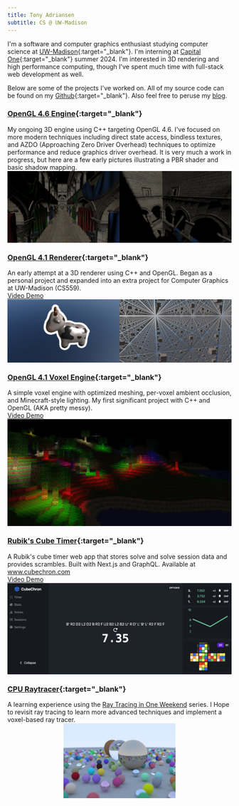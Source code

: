 ```yaml
---
title: Tony Adriansen
subtitle: CS @ UW-Madison
---
```


I'm a software and computer graphics enthusiast studying computer science at [UW-Madison](https://cs.wisc.edu){:target="\_blank"}. I'm interning at [Capital One](https://www.capitalone.com/tech/){:target="\_blank"} summer 2024. I'm interested in 3D rendering and high performance computing, though I've spent much time with full-stack web development as well.

Below are some of the projects I've worked on. All of my source code can be found on my [Github](https://github.com/tonadr1022){:target="\_blank"}. Also feel free to peruse my [blog](/blog).

### [OpenGL 4.6 Engine](https://github.com/tonadr1022/opengl_modern){:target="\_blank"}

<p style="margin: 0;">
My ongoing 3D engine using C++ targeting OpenGL 4.6. I've focused on more modern techniques including direct state access, bindless textures, and AZDO (Approaching Zero Driver Overhead) techniques to optimize performance and reduce graphics driver overhead. It is very much a work in progress, but here are a few early pictures illustrating a PBR shader and basic shadow mapping.
</p>
<a style="display: flex;" class="project" href="https://github.com/tonadr1022/opengl_renderer">
    <img src="/assets/img/Sponza1.png" alt="4.6 Renderer Picture 1" style="width: 50%;">
    <img src="/assets/img/SponzaShadow.png" alt="4.6 Renderer Picture 2" style="width: 50%;">
</a>

### [OpenGL 4.1 Renderer](https://github.com/tonadr1022/opengl_renderer){:target="\_blank"}

<p style="margin: 0;">
An early attempt at a 3D renderer using C++ and OpenGL. Began as a personal project and expanded into an extra project for Computer Graphics at UW-Madison (CS559).
</p>

<p style="margin: 0;" >
    <a style="margin: 0;" href="https://drive.google.com/file/d/12HNHJjyapD44S-P6WBDA-2trbGszb3au/view?usp=sharing" target="_blank">
Video Demo
    </a>
</p>

<a style="display: flex;" class="project" href="https://github.com/tonadr1022/opengl_renderer">
    <img src="/assets/img/opengl_renderer_1.png" alt="Renderer Picture 1" style="width: 50%;">
    <img src="/assets/img/opengl_renderer_2.png" alt="Renderer Picture 2" style="width: 50%;">
</a>

### [OpenGL 4.1 Voxel Engine](https://github.com/tonadr1022/VoxelEngine3D){:target="\_blank"}

<p style="margin: 0;">
A simple voxel engine with optimized meshing, per-voxel ambient occlusion, and Minecraft-style lighting. My first significant project with C++ and OpenGL (AKA pretty messy).
</p>

<p style="margin: 0;" >
    <a style="margin: 0;" href="https://www.youtube.com/watch?v=Gp5DdJEja50" target="_blank">
Video Demo
    </a>
</p>

<a style="display: flex; justify-content: center;" href="https://github.com/tonadr1022/VoxelEngine3D">
    <img src="/assets/img/voxel_1.jpg" alt="CPU Raytrace 1" style="">
</a>

### [Rubik's Cube Timer](https://github.com/tonadr1022/CubeChron){:target="\_blank"}

<p style="margin: 0;">
A Rubik's cube timer web app that stores solve and solve session data and provides scrambles. Built with Next.js and GraphQL. Available at <a href="https://www.cubechron.com" target="_blank">www.cubechron.com</a>
</p>

<p style="margin: 0;" >
    <a style="margin: 0;" href="https://www.youtube.com/watch?v=oaQl6GGAVCw" target="_blank">
Video Demo
    </a>
</p>

<a style="display: flex; justify-content: center;" href="https://github.com/tonadr1022/CubeChron">
    <img src="/assets/img/cube_timer_1.jpg" alt="Cube Timer 1" style="">
</a>

### [CPU Raytracer](https://github.com/tonadr1022/CPURayTrace){:target="\_blank"}

<p style="margin: 0;">
A learning experience using the <a href="https://raytracing.github.io">Ray Tracing in One Weekend</a> series. I Hope to revisit ray tracing to learn more advanced techniques and implement a voxel-based ray tracer.
</p>

<a style="display: flex; justify-content: center;" href="https://github.com/tonadr1022/CPURayTrace">
    <img src="/assets/img/cpu_raytrace_1.png" alt="CPU Raytrace 1" style="width: 50%;">
</a>
